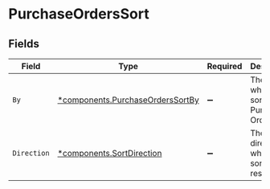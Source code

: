 # PurchaseOrdersSort


## Fields

| Field                                                                               | Type                                                                                | Required                                                                            | Description                                                                         | Example                                                                             |
| ----------------------------------------------------------------------------------- | ----------------------------------------------------------------------------------- | ----------------------------------------------------------------------------------- | ----------------------------------------------------------------------------------- | ----------------------------------------------------------------------------------- |
| `By`                                                                                | [*components.PurchaseOrdersSortBy](../../models/components/purchaseorderssortby.md) | :heavy_minus_sign:                                                                  | The field on which to sort the Purchase Orders                                      | updated_at                                                                          |
| `Direction`                                                                         | [*components.SortDirection](../../models/components/sortdirection.md)               | :heavy_minus_sign:                                                                  | The direction in which to sort the results                                          |                                                                                     |